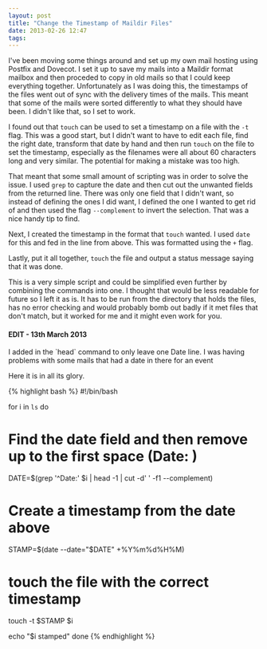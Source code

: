 ```yaml
---
layout: post
title: "Change the Timestamp of Maildir Files"
date: 2013-02-26 12:47
tags: 
---
```

I've been moving some things around and set up my own mail hosting using Postfix and 
Dovecot. I set it up to save my mails into a Maildir format mailbox and then
proceded to copy in old mails so that I could keep everything together. Unfortunately
as I was doing this, the timestamps of the files went out of sync with the delivery
times of the mails. This meant that some of the mails were sorted differently to
what they should have been. I didn't like that, so I set to work.

I found out that `touch` can be used to set a timestamp on a file with the `-t` flag.
This was a good start, but I didn't want to have to edit each file, find the right
date, transform that date by hand and then run `touch` on the file to set the timestamp,
especially as the filenames were all about 60 characters long and very similar. The
potential for making a mistake was too high.

That meant that some small amount of scripting was in order to solve the issue. I
used `grep` to capture the date and then cut out the unwanted fields from the returned
line. There was only one field that I didn't want, so instead of defining the ones I
did want, I defined the one I wanted to get rid of and then used the flag `--complement`
to invert the selection. That was a nice handy tip to find.

Next, I created the timestamp in the format that `touch` wanted. I used `date` for this
and fed in the line from above. This was formatted using the `+` flag.

Lastly, put it all together, `touch` the file and output a status message saying that
it was done.

This is a very simple script and could be simplified even further by combining the
commands into one. I thought that would be less readable for future so I left it as is.
It has to be run from the directory that holds the files, has no error checking and 
would probably bomb out badly if it met files that don't match, but it worked for me
and it might even work for you.

<h4>EDIT - 13th March 2013</h4>
I added in the `head` command to only leave one Date line. I was having problems with
some mails that had a date in there for an event

Here it is in all its glory.

{% highlight bash %}
#!/bin/bash

for i in `ls`
do
  # Find the date field and then remove up to the first space (Date: )
  DATE=$(grep '^Date:' $i | head -1 | cut -d' ' -f1 --complement)

  # Create a timestamp from the date above
  STAMP=$(date --date="$DATE" +%Y%m%d%H%M)

  # touch the file with the correct timestamp
  touch -t $STAMP $i

  echo "$i stamped"
done
{% endhighlight %}
